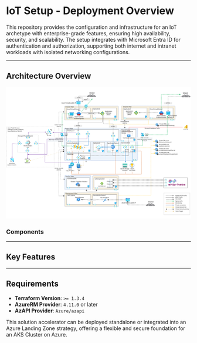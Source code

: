 # IoT Setup - Deployment Overview

This repository provides the configuration and infrastructure for an IoT archetype with enterprise-grade features, ensuring high availability, security, and scalability. The setup integrates with Microsoft Entra ID for authentication and authorization, supporting both internet and intranet workloads with isolated networking configurations.

---

## **Architecture Overview**

![Architecture Overview](./images/iot.png "This is an image")

### **Components**


---

## Key Features


---

## **Requirements**

- **Terraform Version**: `>= 1.3.4`
- **AzureRM Provider**: `4.11.0` or later
- **AzAPI Provider**: `Azure/azapi`

This solution accelerator can be deployed standalone or integrated into an Azure Landing Zone strategy, offering a flexible and secure foundation for an AKS Cluster on Azure.


